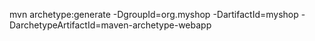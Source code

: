  mvn archetype:generate -DgroupId=org.myshop -DartifactId=myshop -DarchetypeArtifactId=maven-archetype-webapp
